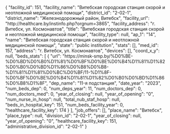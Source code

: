 {
    "facility_id": 151,
    "facility_name": "Витебская городская станция скорой и неотложной медицинской помощи",
    "district_id": "2-02-1",
    "district_name": "Железнодорожный район, Витебск",
    "facility_url": "http:\/\/healthcare.by\/instinfo.php?orgnum=3865",
    "facility_address": "г. Витебск, ул. Космонавтов",
    "title": "Витебская городская станция скорой и неотложной медицинской помощи",
    "facility_type": null,
    "ap_1": "14",
    "name": "Витебская городская станция скорой и неотложной медицинской помощи",
    "state": "public institution",
    "stats": [],
    "med_id": 157,
    "address": "г. Витебск, ул. Космонавтов",
    "devices": [],
    "coord_x_y": null,
    "beds_stats": [
        {
            "url": "https:\/\/minsk-smp.by\/%D0%BE-%D0%BD%D0%B0%D1%81\/%D0%BF%D0%BE%D0%B4%D1%81%D1%82%D0%B0%D0%BD%D1%86%D0%B8%D0%B8-%D1%81%D1%81%D0%BC%D0%BF\/11-%D1%8F-%D0%BF%D0%BE%D0%B4%D1%81%D1%82%D0%B0%D0%BD%D1%86%D0%B8%D1%8F",
            "dep_name": "11-я подстанция",
            "date_year": "2023",
            "num_beds_dep": 0,
            "num_deps_year": 11,
            "num_doctors_dep": 0,
            "num_doctors_med": 0,
            "year_of_closing": null,
            "year_of_opening": "0",
            "num_nurse_in_hosp": null,
            "total_nub_staf_hosp": null,
            "beds_in_hospital_key": 151,
            "num_beds_facility_year": 0,
            "healthcare_facility_key": 174
        }
    ],
    "job_offers": [],
    "place_name": "Витебск",
    "place_type": null,
    "division_id": "2-02-1",
    "year_of_closing": null,
    "year_of_opening": "0",
    "healthcare_facility_key": 151,
    "administrative_division_id": "2-02-1"
}